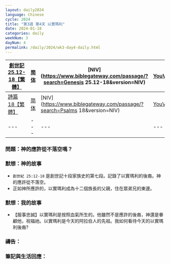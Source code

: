 ```yaml
---
layout: daily2024
language: Chinese
cycle: 2024
title: "第3週 第4天 以實瑪利"
date: 2024-01-18
categories: daily
weekNum: 3
dayNum: 4
permalink: /daily/2024/wk3-day4-daily.html
---
```


| [創世記 25.12-18【繁體】](https://www.biblegateway.com/passage/?search=Genesis.25.12-18&version=CUVMPT) | [简体](https://www.biblegateway.com/passage/?search=Genesis.25.12-18&version=CUVMPS) | [NIV](https://www.biblegateway.com/passage/?search=Genesis 25.12-18&version=NIV) | [YouVersion](https://www.bible.com/zh-TW/bible/46/GEN.25) |
|---|---|---|---|
| [詩篇 18【繁體】](https://www.biblegateway.com/passage/?search=Psalms.18&version=CUVMPT) | [简体](https://www.biblegateway.com/passage/?search=Psalms.18&version=CUVMPS) | [NIV](https://www.biblegateway.com/passage/?search=Psalms 18&version=NIV) | [YouVersion](https://www.bible.com/zh-TW/bible/46/PSA.18) |
|---|---|---|---|


### 問題：神的應許從不落空嗎？

### 默想：神的故事
+ `創世紀 25:12-18` 是創世記十段家族史的第七段。記錄了以實瑪利的後裔。神的應許從不落空。
+ 正如神所應許的，以實瑪利成為十二個族長的父親，住在眾弟兄的東邊。

### 默想：我的故事
+ 【服事忠誠】以實瑪利是按照血氣所生的。他雖然不是應許的後裔，神還是眷顧他，祝福祂。以實瑪利是今天的阿拉伯人的先祖。我如何看待今天的以實瑪利後裔?

### 禱告：

### 筆記與生活回應：
